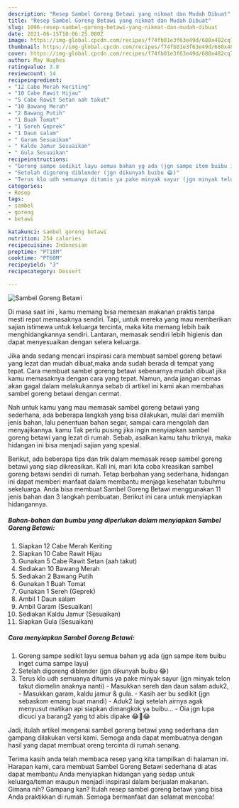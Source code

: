 ```yaml
---
description: "Resep Sambel Goreng Betawi yang nikmat dan Mudah Dibuat"
title: "Resep Sambel Goreng Betawi yang nikmat dan Mudah Dibuat"
slug: 1096-resep-sambel-goreng-betawi-yang-nikmat-dan-mudah-dibuat
date: 2021-06-15T10:06:25.080Z
image: https://img-global.cpcdn.com/recipes/f74fb01e3f63e49d/680x482cq70/sambel-goreng-betawi-foto-resep-utama.jpg
thumbnail: https://img-global.cpcdn.com/recipes/f74fb01e3f63e49d/680x482cq70/sambel-goreng-betawi-foto-resep-utama.jpg
cover: https://img-global.cpcdn.com/recipes/f74fb01e3f63e49d/680x482cq70/sambel-goreng-betawi-foto-resep-utama.jpg
author: May Hughes
ratingvalue: 3.8
reviewcount: 14
recipeingredient:
- "12 Cabe Merah Keriting"
- "10 Cabe Rawit Hijau"
- "5 Cabe Rawit Setan aah takut"
- "10 Bawang Merah"
- "2 Bawang Putih"
- "1 Buah Tomat"
- "1 Sereh Geprek"
- "1 Daun salam"
- " Garam Sesuaikan"
- " Kaldu Jamur Sesuaikan"
- " Gula Sesuaikan"
recipeinstructions:
- "Goreng sampe sedikit layu semua bahan yg ada (jgn sampe item buibu inget cuma sampe layu)"
- "Setelah digoreng diblender (jgn dikunyah buibu 😂)"
- "Terus klo udh semuanya ditumis ya pake minyak sayur (jgn minyak telon takut diomelin anaknya nanti)  Masukkan sereh dan daun salam aduk2, Masukkan garam, kaldu jamur &amp; gula. Kasih aer bu sedikit (jgn sebaskom emang buat mandi) Aduk2 lagi setelah airnya agak menyusut matikan api siapkan dimangkok ya buibu... Oia jgn lupa dicuci ya barang2 yang td abis dipake 😂🤣😂"
categories:
- Resep
tags:
- sambel
- goreng
- betawi

katakunci: sambel goreng betawi 
nutrition: 254 calories
recipecuisine: Indonesian
preptime: "PT18M"
cooktime: "PT60M"
recipeyield: "3"
recipecategory: Dessert

---
```



![Sambel Goreng Betawi](https://img-global.cpcdn.com/recipes/f74fb01e3f63e49d/680x482cq70/sambel-goreng-betawi-foto-resep-utama.jpg)

Di masa  saat ini , kamu memang bisa memesan makanan praktis tanpa mesti repot memasaknya sendiri. Tapi, untuk mereka yang mau memberikan sajian istimewa untuk keluarga tercinta, maka kita memang lebih baik menghidangkannya sendiri. Lantaran, memasak sendiri lebih higienis dan dapat menyesuaikan dengan selera keluarga.

Jika anda sedang mencari inspirasi cara membuat sambel goreng betawi yang lezat dan mudah dibuat,maka anda sudah berada di tempat yang tepat. Cara membuat sambel goreng betawi  sebenarnya mudah dibuat jika kamu memasaknya dengan cara yang tepat. Namun, anda jangan cemas akan gagal dalam melakukannya 
sebab di artikel ini kami akan membahas sambel goreng betawi dengan cermat.  



Nah untuk kamu yang mau memasak sambel goreng betawi yang sederhana, ada beberapa langkah yang bisa dilakukan, mulai dari memilih jenis bahan, lalu penentuan bahan segar, sampai cara mengolah dan menyajikannya. kamu Tak perlu pusing jika ingin menyiapkan sambel goreng betawi yang lezat di rumah. Sebab, asalkan kamu  tahu triknya, maka hidangan ini bisa menjadi sajian yang spesial.

Berikut, ada beberapa tips dan trik dalam memasak resep sambel goreng betawi yang siap dikreasikan. Kali ini, mari kita coba kreasikan sambel goreng betawi sendiri di rumah. Tetap berbahan yang sederhana, hidangan ini dapat memberi manfaat dalam membantu menjaga kesehatan tubuhmu sekeluarga. Anda bisa membuat Sambel Goreng Betawi menggunakan 11 jenis bahan dan 3 langkah pembuatan. Berikut ini cara untuk menyiapkan hidangannya.

<!--inarticleads1-->

##### Bahan-bahan dan bumbu yang diperlukan dalam menyiapkan Sambel Goreng Betawi:

1. Siapkan 12 Cabe Merah Keriting
1. Siapkan 10 Cabe Rawit Hijau
1. Gunakan 5 Cabe Rawit Setan (aah takut)
1. Sediakan 10 Bawang Merah
1. Sediakan 2 Bawang Putih
1. Gunakan 1 Buah Tomat
1. Gunakan 1 Sereh (Geprek)
1. Ambil 1 Daun salam
1. Ambil  Garam (Sesuaikan)
1. Sediakan  Kaldu Jamur (Sesuaikan)
1. Siapkan  Gula (Sesuaikan)




<!--inarticleads2-->

##### Cara menyiapkan Sambel Goreng Betawi:

1. Goreng sampe sedikit layu semua bahan yg ada (jgn sampe item buibu inget cuma sampe layu)
1. Setelah digoreng diblender (jgn dikunyah buibu 😂)
1. Terus klo udh semuanya ditumis ya pake minyak sayur (jgn minyak telon takut diomelin anaknya nanti)  - Masukkan sereh dan daun salam aduk2, - Masukkan garam, kaldu jamur &amp; gula. - Kasih aer bu sedikit (jgn sebaskom emang buat mandi) - Aduk2 lagi setelah airnya agak menyusut matikan api siapkan dimangkok ya buibu... - Oia jgn lupa dicuci ya barang2 yang td abis dipake 😂🤣😂




Jadi, itulah artikel mengenai  sambel goreng betawi  yang sederhana dan gampang dilakukan versi kami. Semoga anda dapat membuatnya dengan hasil yang dapat membuat oreng tercinta di rumah senang. 

Terima kasih anda telah membaca resep yang kita tampilkan di halaman ini. Harapan kami, cara membuat  Sambel Goreng Betawi sederhana di atas dapat membantu Anda menyiapkan hidangan yang sedap untuk keluarga/teman maupun menjadi inspirasi dalam berjualan makanan. Gimana nih? Gampang kan? Itulah resep sambel goreng betawi yang bisa Anda praktikkan di rumah. Semoga bermanfaat dan selamat mencoba!

